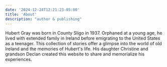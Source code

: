 ```yaml
---
date: '2024-12-24T12:21:23-05:00'
title: 'About'
description: "author & publishing"
---
```


Hubert Gray was born in County Sligo in 1937. Orphaned at a young age, he lived with extended family in Ireland before emigrating to the United States as a teenager. This collection of stories offer a glimpse into the world of old Ireland and the memories of Hubert's life. His daughter Christine and grandson Declan created this website to share and memorialize his experiences. 

